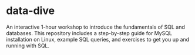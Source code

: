 # data-dive
An interactive 1-hour workshop to introduce the fundamentals of SQL and databases. This repository includes a step-by-step guide for MySQL installation on Linux, example SQL queries, and exercises to get you up and running with SQL.
